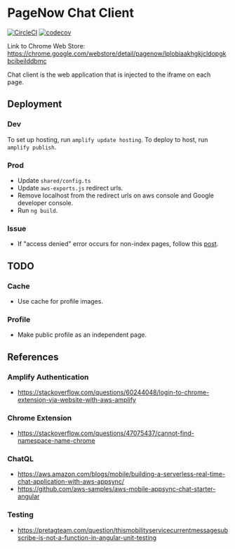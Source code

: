 # PageNow Chat Client

[![CircleCI](https://circleci.com/gh/PageNow/chat-client.svg?style=svg&circle-token=d9d24a3c9faf5c9b39718dc6a2eba2d0f88da260)](https://app.circleci.com/pipelines/github/PageNow/chat-client)
[![codecov](https://codecov.io/gh/PageNow/chat-client/branch/main/graph/badge.svg?token=0T4EIXF6FU)](https://codecov.io/gh/PageNow/chat-client)

Link to Chrome Web Store: https://chrome.google.com/webstore/detail/pagenow/lplobiaakhgkjcldopgkbcibeilddbmc

Chat client is the web application that is injected to the iframe on each page.

## Deployment

### Dev

To set up hosting, run `amplify update hosting`.
To deploy to host, run `amplify publish`.

### Prod

* Update `shared/config.ts`
* Update `aws-exports.js` redirect urls.
* Remove localhost from the redirect urls on aws console and Google developer console.
* Run `ng build`.

### Issue

* If "access denied" error occurs for non-index pages, follow this [post](https://victorleungtw.medium.com/fix-aws-amplify-angular-app-error-on-access-denied-error-73c9476f9552).

## TODO

### Cache

* Use cache for profile images.

### Profile

*  Make public profile as an independent page.

## References

### Amplify Authentication

* https://stackoverflow.com/questions/60244048/login-to-chrome-extension-via-website-with-aws-amplify

### Chrome Extension
* https://stackoverflow.com/questions/47075437/cannot-find-namespace-name-chrome

### ChatQL

* https://aws.amazon.com/blogs/mobile/building-a-serverless-real-time-chat-application-with-aws-appsync/
* https://github.com/aws-samples/aws-mobile-appsync-chat-starter-angular

### Testing

* https://pretagteam.com/question/thismobilityservicecurrentmessagesubscribe-is-not-a-function-in-angular-unit-testing
